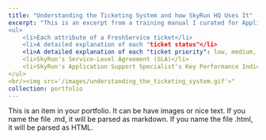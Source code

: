 ```yaml
---
title: "Understanding the Ticketing System and how SkyRun HQ Uses It"
excerpt: "This is an excerpt from a training manual I curated for Application Support Specialists at SkyRun Vacation Rentals. This details the following:<br>
<ul>
    <li>Each attribute of a FreshService ticket</li>
    <li>A detailed explanation of each "ticket status"</li>
    <li>A detailed explanation of each "ticket priority": low, medium, high, and urgent</li>
    <li>SkyRun's Service-Level Agreement (SLA)</li>
    <li>SkyRun's Application Support Specialist's Key Performance Indicators (KPI's)</li>
</ul>
<br/><img src='/images/understanding_the_ticketing_system.gif'>"
collection: portfolio
---
```


This is an item in your portfolio. It can be have images or nice text. If you name the file .md, it will be parsed as markdown. If you name the file .html, it will be parsed as HTML. 
